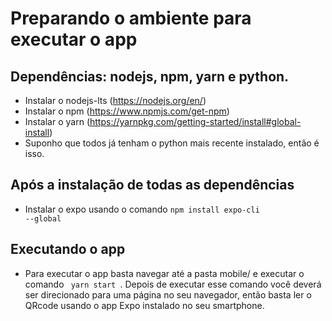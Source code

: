 # Preparando o ambiente para executar o app

## Dependências: nodejs, npm, yarn e python.
 - Instalar o nodejs-lts (https://nodejs.org/en/)
 - Instalar o npm (https://www.npmjs.com/get-npm)
 - Instalar o yarn (https://yarnpkg.com/getting-started/install#global-install)
 - Suponho que todos já tenham o python mais recente instalado, então é isso.
## Após a instalação de todas as dependências
 - Instalar o expo usando o comando <code>npm install expo-cli --global</code>
## Executando o app
 - Para executar o app basta navegar até a pasta mobile/ e executar o comando <code> yarn start </code>. Depois de executar esse comando você deverá ser direcionado para uma página no seu navegador, então basta ler o QRcode usando o app Expo instalado no seu smartphone.